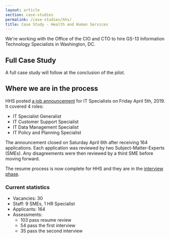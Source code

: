 ```yaml
---
layout: article
section: case-studies
permalink: /case-studies/hhs/
title: Case Study - Health and Human Services
---
```


We're working with the Office of the CIO and CTO to hire GS-13 Information Technology Specialists in Washington, DC.

## Full Case Study

A full case study will follow at the conclusion of the pilot.

## Where we are in the process

HHS posted [a job announcement](https://www.usajobs.gov/GetJob/ViewDetails/529652500) for IT Specialists on Friday April 5th, 2019. It covered 4 roles:

* IT Specialist Generalist
* IT Customer Support Specialist
* IT Data Management Specialist
* IT Policy and Planning Specialist

The announcement closed on Saturday April 6th after receiving 164 applications. Each application was reviewed by two Subject-Matter-Experts (SMEs). Any disagreements were then reviewed by a third SME before moving forward.

The resume process is now complete for HHS and they are in the [interview phase](/hiring-phases/phone-assessment-interviews/).

### Current statistics

* Vacancies: 30
* Staff: 9 SMEs, 1 HR Specialist
* Applicants: 164
* Assessments:
    * 103 pass resume review
    * 54 pass the first interview
    * 35 pass the second interview
